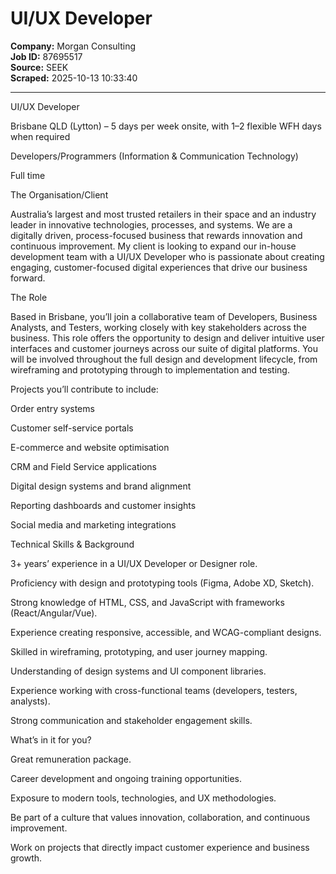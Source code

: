 # UI/UX Developer

**Company:** Morgan Consulting  
**Job ID:** 87695517  
**Source:** SEEK  
**Scraped:** 2025-10-13 10:33:40

---

UI/UX Developer

Brisbane QLD (Lytton) – 5 days per week onsite, with 1–2 flexible WFH days when required

Developers/Programmers (Information & Communication Technology)

Full time

The Organisation/Client

Australia’s largest and most trusted retailers in their space and an industry leader in innovative technologies, processes, and systems. We are a digitally driven, process-focused business that rewards innovation and continuous improvement. My client is looking to expand our in-house development team with a UI/UX Developer who is passionate about creating engaging, customer-focused digital experiences that drive our business forward.

The Role

Based in Brisbane, you’ll join a collaborative team of Developers, Business Analysts, and Testers, working closely with key stakeholders across the business. This role offers the opportunity to design and deliver intuitive user interfaces and customer journeys across our suite of digital platforms. You will be involved throughout the full design and development lifecycle, from wireframing and prototyping through to implementation and testing.

Projects you’ll contribute to include:

Order entry systems

Customer self-service portals

E-commerce and website optimisation

CRM and Field Service applications

Digital design systems and brand alignment

Reporting dashboards and customer insights

Social media and marketing integrations

Technical Skills & Background

3+ years’ experience in a UI/UX Developer or Designer role.

Proficiency with design and prototyping tools (Figma, Adobe XD, Sketch).

Strong knowledge of HTML, CSS, and JavaScript with frameworks (React/Angular/Vue).

Experience creating responsive, accessible, and WCAG-compliant designs.

Skilled in wireframing, prototyping, and user journey mapping.

Understanding of design systems and UI component libraries.

Experience working with cross-functional teams (developers, testers, analysts).

Strong communication and stakeholder engagement skills.

What’s in it for you?

Great remuneration package.

Career development and ongoing training opportunities.

Exposure to modern tools, technologies, and UX methodologies.

Be part of a culture that values innovation, collaboration, and continuous improvement.

Work on projects that directly impact customer experience and business growth.
